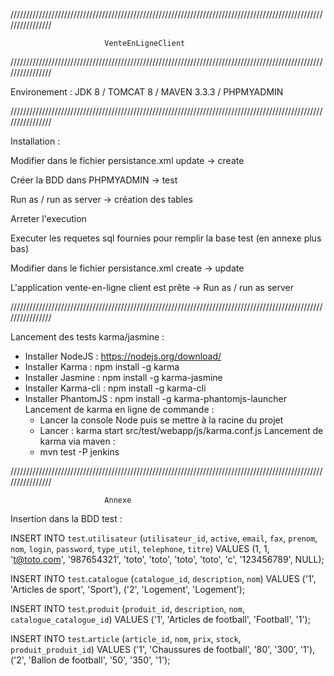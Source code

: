 ////////////////////////////////////////////////////////////////////////////////////////////////////////////////

                         VenteEnLigneClient

////////////////////////////////////////////////////////////////////////////////////////////////////////////////

Environement : JDK 8 / TOMCAT 8 / MAVEN 3.3.3 / PHPMYADMIN

////////////////////////////////////////////////////////////////////////////////////////////////////////////////

Installation : 

Modifier dans le fichier persistance.xml update -> create

Créer la BDD dans PHPMYADMIN -> test

Run as / run as server -> création des tables

Arreter l'execution

Executer les requetes sql fournies pour remplir la base test (en annexe plus bas)

Modifier dans le fichier persistance.xml create -> update

L'application vente-en-ligne client est prête -> Run as / run as server

////////////////////////////////////////////////////////////////////////////////////////////////////////////////

Lancement des tests karma/jasmine :
 - Installer NodeJS : https://nodejs.org/download/
 - Installer Karma : npm install -g karma
 - Installer Jasmine : npm install -g karma-jasmine
 - Installer Karma-cli : npm install -g karma-cli
 - Installer PhantomJS : npm install -g karma-phantomjs-launcher
 Lancement de karma en ligne de commande :
   - Lancer la console Node puis se mettre à la racine du projet
   - Lancer : karma start src/test/webapp/js/karma.conf.js 
 Lancement de karma via maven :
   - mvn test -P jenkins


////////////////////////////////////////////////////////////////////////////////////////////////////////////////

                         Annexe

Insertion dans la BDD test :
                         
INSERT INTO  `test`.`utilisateur` (`utilisateur_id`, `active`, `email`, `fax`, `prenom`, `nom`, `login`, `password`, `type_util`, `telephone`, `titre`) VALUES
(1, 1, 't@toto.com', '987654321', 'toto', 'toto', 'toto', 'toto', 'c', '123456789', NULL);

INSERT INTO `test`.`catalogue` (`catalogue_id`, `description`, `nom`) VALUES ('1', 'Articles de sport', 'Sport'), ('2', 'Logement', 'Logement');

INSERT INTO `test`.`produit` (`produit_id`, `description`, `nom`, `catalogue_catalogue_id`) VALUES ('1', 'Articles de football', 'Football', '1');

INSERT INTO `test`.`article` (`article_id`, `nom`, `prix`, `stock`, `produit_produit_id`) VALUES ('1', 'Chaussures de football', '80', '300', '1'), ('2', 'Ballon de football', '50', '350', '1');
